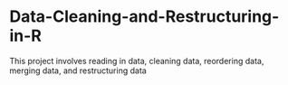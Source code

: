 # Data-Cleaning-and-Restructuring-in-R
This project involves reading in data, cleaning data, reordering data, merging data, and restructuring data 
